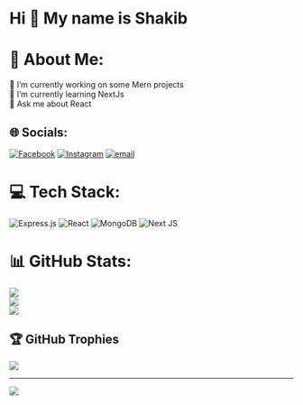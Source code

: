 Hi 👋 My name is Shakib
==========================

# 💫 About Me:
🔭 I’m currently working on some Mern projects<br>🌱 I’m currently learning NextJs<br>💬 Ask me about React


## 🌐 Socials:
[![Facebook](https://img.shields.io/badge/Facebook-%231877F2.svg?logo=Facebook&logoColor=white)](https://facebook.com/shakib.dewan.984) [![Instagram](https://img.shields.io/badge/Instagram-%23E4405F.svg?logo=Instagram&logoColor=white)](https://instagram.com/d1__shakib) [![email](https://img.shields.io/badge/Email-D14836?logo=gmail&logoColor=white)](mailto:shakib.devv@gmail.com) 

# 💻 Tech Stack:
![Express.js](https://img.shields.io/badge/express.js-%23404d59.svg?style=for-the-badge&logo=express&logoColor=%2361DAFB) ![React](https://img.shields.io/badge/react-%2320232a.svg?style=for-the-badge&logo=react&logoColor=%2361DAFB) ![MongoDB](https://img.shields.io/badge/MongoDB-%234ea94b.svg?style=for-the-badge&logo=mongodb&logoColor=white) ![Next JS](https://img.shields.io/badge/Next-black?style=for-the-badge&logo=next.js&logoColor=white)
# 📊 GitHub Stats:
![](https://github-readme-stats.vercel.app/api?username=Dewanshakib&theme=dark&hide_border=false&include_all_commits=true&count_private=false)<br/>
![](https://nirzak-streak-stats.vercel.app/?user=Dewanshakib&theme=dark&hide_border=false)<br/>
![](https://github-readme-stats.vercel.app/api/top-langs/?username=Dewanshakib&theme=dark&hide_border=false&include_all_commits=true&count_private=false&layout=compact)

## 🏆 GitHub Trophies
![](https://github-profile-trophy.vercel.app/?username=Dewanshakib&theme=radical&no-frame=false&no-bg=true&margin-w=4)

---
[![](https://visitcount.itsvg.in/api?id=Dewanshakib&icon=0&color=0)](https://visitcount.itsvg.in)

<!-- Proudly created with GPRM ( https://gprm.itsvg.in ) -->
